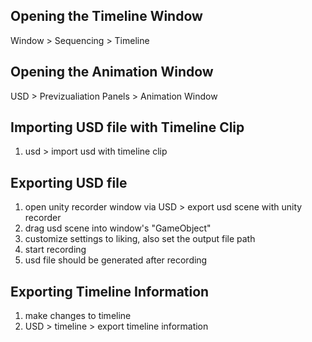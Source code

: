 ## Opening the Timeline Window
Window > Sequencing > Timeline

## Opening the Animation Window
USD > Previzualiation Panels > Animation Window

## Importing USD file with Timeline Clip
1) usd > import usd with timeline clip

## Exporting USD file
1) open unity recorder window via USD > export usd scene with unity recorder
2) drag usd scene into window's "GameObject"
3) customize settings to liking, also set the output file path
4) start recording
5) usd file should be generated after recording

## Exporting Timeline Information
1) make changes to timeline
2) USD > timeline > export timeline information
